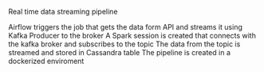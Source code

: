 Real time data streaming pipeline

Airflow triggers the job that gets the data form API and streams it using Kafka Producer to the broker
A Spark session is created that connects with the kafka broker and subscribes to the topic
The data from the topic is streamed and stored in Cassandra table
The pipeline is created in a dockerized enviroment


